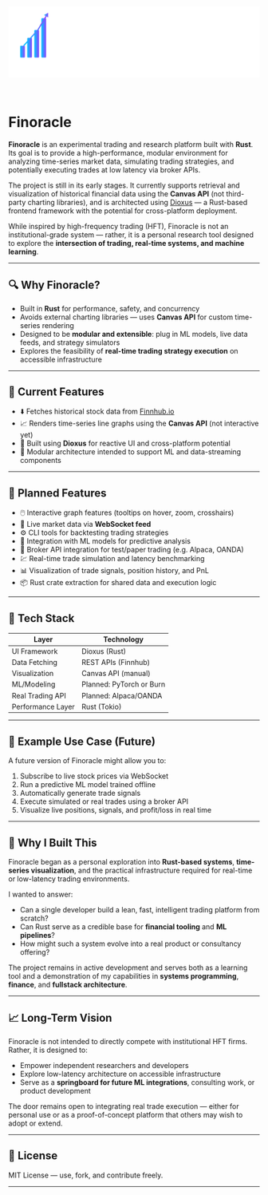 <p align="center">
  <img src="./assets/finoracle-logo.svg" alt="Finoracle Logo" width="700" />
</p>
<br>

# Finoracle

**Finoracle** is an experimental trading and research platform built with **Rust**. Its goal is to provide a high-performance, modular environment for analyzing time-series market data, simulating trading strategies, and potentially executing trades at low latency via broker APIs.

The project is still in its early stages. It currently supports retrieval and visualization of historical financial data using the **Canvas API** (not third-party charting libraries), and is architected using [Dioxus](https://dioxuslabs.com/) — a Rust-based frontend framework with the potential for cross-platform deployment.

While inspired by high-frequency trading (HFT), Finoracle is not an institutional-grade system — rather, it is a personal research tool designed to explore the **intersection of trading, real-time systems, and machine learning**.

---

## 🔍 Why Finoracle?

- Built in **Rust** for performance, safety, and concurrency
- Avoids external charting libraries — uses **Canvas API** for custom time-series rendering
- Designed to be **modular and extensible**: plug in ML models, live data feeds, and strategy simulators
- Explores the feasibility of **real-time trading strategy execution** on accessible infrastructure

---

## 🚀 Current Features

- ⬇️ Fetches historical stock data from [Finnhub.io](https://finnhub.io/)
- 📈 Renders time-series line graphs using the **Canvas API** (not interactive yet)
- 🧱 Built using **Dioxus** for reactive UI and cross-platform potential
- 🧪 Modular architecture intended to support ML and data-streaming components

---

## 🔧 Planned Features

- 🖱️ Interactive graph features (tooltips on hover, zoom, crosshairs)
- 📡 Live market data via **WebSocket feed**
- ⚙️ CLI tools for backtesting trading strategies
- 🧠 Integration with ML models for predictive analysis
- 🔄 Broker API integration for test/paper trading (e.g. Alpaca, OANDA)
- 💹 Real-time trade simulation and latency benchmarking
- 📊 Visualization of trade signals, position history, and PnL
- 📦 Rust crate extraction for shared data and execution logic

---

## 🧱 Tech Stack

| Layer             | Technology            |
|------------------|-----------------------|
| UI Framework      | Dioxus (Rust)         |
| Data Fetching     | REST APIs (Finnhub)   |
| Visualization     | Canvas API (manual)   |
| ML/Modeling       | Planned: PyTorch or Burn |
| Real Trading API  | Planned: Alpaca/OANDA |
| Performance Layer | Rust (Tokio)          |

---

## 📎 Example Use Case (Future)

A future version of Finoracle might allow you to:
1. Subscribe to live stock prices via WebSocket
2. Run a predictive ML model trained offline
3. Automatically generate trade signals
4. Execute simulated or real trades using a broker API
5. Visualize live positions, signals, and profit/loss in real time

---

## 🌱 Why I Built This

Finoracle began as a personal exploration into **Rust-based systems**, **time-series visualization**, and the practical infrastructure required for real-time or low-latency trading environments.

I wanted to answer:
- Can a single developer build a lean, fast, intelligent trading platform from scratch?
- Can Rust serve as a credible base for **financial tooling** and **ML pipelines**?
- How might such a system evolve into a real product or consultancy offering?

The project remains in active development and serves both as a learning tool and a demonstration of my capabilities in **systems programming**, **finance**, and **fullstack architecture**.

---

## 📈 Long-Term Vision

Finoracle is not intended to directly compete with institutional HFT firms. Rather, it is designed to:
- Empower independent researchers and developers
- Explore low-latency architecture on accessible infrastructure
- Serve as a **springboard for future ML integrations**, consulting work, or product development

The door remains open to integrating real trade execution — either for personal use or as a proof-of-concept platform that others may wish to adopt or extend.

---

## 📂 License

MIT License — use, fork, and contribute freely.

---
